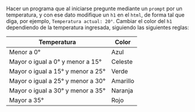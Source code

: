 Hacer un programa que al iniciarse pregunte mediante un `prompt` por un temperatura, y con ese dato modifique un `h1` en el `html`, de forma tal que diga, por ejemplo, `Temperatura actual: 20°`. Cambiar el color del `h1` dependiendo de la temperatura ingresada, siguiendo las siguientes reglas:

| Temperatura | Color |
| --- | --- | 
|Menor a 0°|Azul
|Mayor o igual a 0° y menor a 15°|Celeste
|Mayor o igual a 15° y menor a 25°|Verde
|Mayor o igual a 25° y menor a 30°|Amarillo
|Mayor o igual a 30° y menor a 35°|Naranja
|Mayor a 35°|Rojo